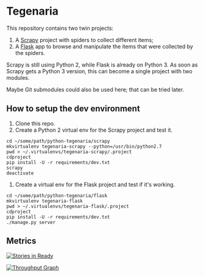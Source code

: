 # Tegenaria

This repository contains two twin projects:

1. A [Scrapy](http://scrapy.org/) project with spiders to collect different items;
1. A [Flask](http://flask.pocoo.org/) app to browse and manipulate the items that were collected by the spiders.

Scrapy is still using Python 2, while Flask is already on Python 3.
As soon as Scrapy gets a Python 3 version, this can become a single project with two modules.

Maybe Git submodules could also be used here; that can be tried later.

## How to setup the dev environment

1. Clone this repo.
1. Create a Python 2 virtual env for the Scrapy project and test it.

  ```shell
  cd ~/some/path/python-tegenaria/scrapy
  mkvirtualenv tegenaria-scrapy --python=/usr/bin/python2.7
  pwd > ~/.virtualenvs/tegenaria-scrapy/.project
  cdproject
  pip install -U -r requirements/dev.txt
  scrapy
  deactivate
  ```

1. Create a virtual env for the Flask project and test if it's working.

  ```shell
  cd ~/some/path/python-tegenaria/flask
  mkvirtualenv tegenaria-flask
  pwd > ~/.virtualenvs/tegenaria-flask/.project
  cdproject
  pip install -U -r requirements/dev.txt
  ./manage.py server
  ```

## Metrics

[![Stories in Ready](https://badge.waffle.io/andreoliw/python-tegenaria.svg?label=ready&title=Ready)](http://waffle.io/andreoliw/python-tegenaria)

[![Throughput Graph](https://graphs.waffle.io/andreoliw/python-tegenaria/throughput.svg)](https://waffle.io/andreoliw/python-tegenaria/metrics)
